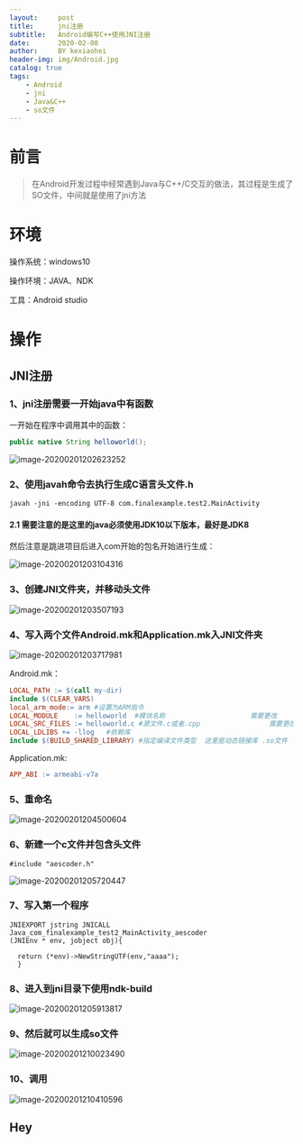 ```yaml
---
layout:     post
title:      jni注册
subtitle:   Android编写C++使用JNI注册
date:       2020-02-08
author:     BY kexiaohei
header-img: img/Android.jpg
catalog: true
tags:
    - Android
    - jni
    - Java&C++
    - so文件
---
```

# 前言

>在Android开发过程中经常遇到Java与C++/C交互的做法，其过程是生成了SO文件，中间就是使用了jni方法

# 环境
操作系统：windows10

操作环境：JAVA、NDK

工具：Android studio

# 操作
## JNI注册

### 1、jni注册需要一开始java中有函数

一开始在程序中调用其中的函数：

```java
public native String helloworld();
```

![image-20200201202623252](https://frankie625641200.github.io/img/jni/image-20200201202623252.png)

### 2、使用javah命令去执行生成C语言头文件.h

```
javah -jni -encoding UTF-8 com.finalexample.test2.MainActivity
```

#### 	2.1 需要注意的是这里的java必须使用JDK10以下版本，最好是JDK8

然后注意是跳进项目后进入com开始的包名开始进行生成：

![image-20200201203104316](https://frankie625641200.github.io/img/jni/image-20200201203104316.png)

### 3、创建JNI文件夹，并移动头文件

![image-20200201203507193](https://frankie625641200.github.io/img/jni/image-20200201203507193.png)

### 4、写入两个文件Android.mk和Application.mk入JNI文件夹

![image-20200201203717981](https://frankie625641200.github.io/img/jni/image-20200201203717981.png)

Android.mk：

```makefile
LOCAL_PATH := $(call my-dir)  
include $(CLEAR_VARS) 
local_arm_mode:= arm #设置为ARM指令 
LOCAL_MODULE    := helloworld  #模块名称                     需要更改
LOCAL_SRC_FILES := helloworld.c #源文件.c或者.cpp                 需要更改
LOCAL_LDLIBS += -llog   #依赖库  
include $(BUILD_SHARED_LIBRARY) #指定编译文件类型  这里是动态链接库 .so文件
```

Application.mk:

```makefile
APP_ABI := armeabi-v7a
```

### 5、重命名

![image-20200201204500604](https://frankie625641200.github.io/img/jni/image-20200201204500604.png)

### 6、新建一个c文件并包含头文件

```
#include "aescoder.h"
```

![image-20200201205720447](https://frankie625641200.github.io/img/jni/image-20200201205720447.png)

### 7、写入第一个程序

```
JNIEXPORT jstring JNICALL Java_com_finalexample_test2_MainActivity_aescoder
(JNIEnv * env, jobject obj){

  return (*env)->NewStringUTF(env,"aaaa");
  }
```

### 8、进入到jni目录下使用ndk-build

![image-20200201205913817](https://frankie625641200.github.io/img/jni/image-20200201205913817.png)

### 9、然后就可以生成so文件

![image-20200201210023490](https://frankie625641200.github.io/img/jni/image-20200201210023490.png)

### 10、调用

![image-20200201210410596](https://frankie625641200.github.io/img/jni/image-20200201210410596.png)

## Hey